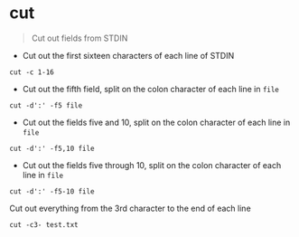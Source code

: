 # cut

> Cut out fields from STDIN

- Cut out the first sixteen characters of each line of STDIN

`cut -c 1-16`

- Cut out the fifth field, split on the colon character of each line in `file`

`cut -d':' -f5 file`

- Cut out the fields five and 10, split on the colon character of each line in `file`

`cut -d':' -f5,10 file`

- Cut out the fields five through 10, split on the colon character of each line in `file`

`cut -d':' -f5-10 file`

  Cut out everything from the 3rd character to the end of each line

`cut -c3- test.txt`
